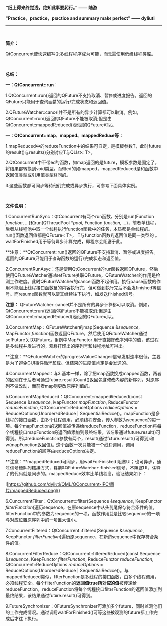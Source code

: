**“纸上得来终觉浅，绝知此事要躬行。”  —— 陆游**

**"Practice，practice，practice and summary make perfect" —— dyliuti**

------



<br>

**简介：**

QtConcurrent使快速编写Qt多线程程序成为可能，而无需使用低级线程类库。

<br>

**总结：**

**一：QtConcurrent::run：**

1.QtConcurrent::run()返回的QFuture不支持取消、暂停或进度报告。返回的QFuture只能用于查询函数的运行/完成状态和返回值。 

2.QFutureWatcher::cancel并不是所有的异步计算都可以取消。例如，QtConcurrent::run()返回的QFuture不能被取消;但是由QtConcurrent::mappedReduced()返回的QFuture可以。

**一：QtConcurrent::map、mapped、mappedReduce等：**

1.mapReduced中的reduceFunction中的结果可自定，是模板参数T，此时future的result()与results()分别对应T与QLIst< T>。

2.QtConcurrent中不带ed的函数，如map返回的是future<void>，模板参数是固定了，将结果都转换到void类型。而带ed的如mapped，mappedReduced是和函数中返回值类型或引用值类型相同的。  

3.这些函数都可同步等待他们完成或异步执行，可参考下面具体实例。

<br>

**文件说明：**

1.ConcurrentRunSync：QtConcurrent有两个run函数，分别是run(Function *function*, *...*)和run(QThreadPool **pool*, Function *function*, *...*)，前者单线程，后者从线程池中取一个线程执行function函数中的任务，本质都是单线程的。run()函数返回值都是QFuture< T>，  T与function函数的返回值是同一类型的  。waitForFinished用于等待异步计算完成，即程序会阻塞于此。

**注意：**QtConcurrent::run()返回的QFuture不支持取消、暂停或进度报告。返回的QFuture只能用于查询函数的运行/完成状态和返回值。 

2.ConcurrentRunAsyc：还是使用QtConcurrent的run函数返回QFuture，然后使用QFutureWatcher通过sefFuture关联QFuture，QFutureWatcher的作用是检测工作进度。此时QFutureWatcher的cancel函数不起作用。执行pause函数的作用不能阻止线程接口函数里的内容执行完，但可做到执行完后不会发finished等信号。而resume函数就可以使其继续往下执行，如发送finished信号。

**注意：** QFutureWatcher::cancel并不是所有的异步计算都可以取消。例如，QtConcurrent::run()返回的QFuture不能被取消;但是由QtConcurrent::mappedReduced()返回的QFuture可以。 

3.ConcurrentMap：QFutureWatcher的map(Sequence &*sequence*, MapFunctor *function*)函数返回QFuture，然后使用QFutureWatcher通过sefFuture关联QFuture。用例中MapFunctor 用于直接修改序列中的值，该过程是多线程并发进行的，观察打印出的序列号和线程地址可得出。

**注意：**QFutureWatcher的progressValueChanged信号发射速率很低，主要是为了避免GUI事件循环超载。但结束的进度值肯定是会发送的。

4.ConcurrentMapped：与3.基本一样，除了把map函数换成mapped函数，两者的区别在于后者可通过future.resultCount()返回包含修改内容的新序列，对原序列不做改动，而前者map则更改原序列值的。

5.ConcurrentMapReduced：QtConcurrent::mappedReduced(const Sequence &*sequence*, MapFunctor *mapFunction*, ReduceFunctor *reduceFunction*, QtConcurrent::ReduceOptions *reduceOptions* = ReduceOptions(UnorderedReduce | SequentialReduce))。mapFunction是多线程的接口函数，由多个线程调用，必须线程安全，传入参数为sequence的每一项。每个mapFunction的返回值被传递给reduceFunction，reduceFunction将每个线程接口mapFunction的返回值添加到最终结果，该结果通过future.result()可得到。所以reduceFunction参数有两个，result(通过future.result()可得到)和w(mapFunction返回值)。这个函数一次只能被一个线程调用，调用reduceFunction的顺序由reduceOptions决定。

**注意：**mappedReduced可同步，用waitForFinished 阻塞UI；也可异步，通过信号槽队列链接方式，链接&QFutureWatcher<void>::finished信号，不阻塞UI。注释了的代码就是同步的。mappedReduce效率比单线程高，验证结果如下：

![https://github.com/dyliuti/QML/QConcurrent-IPC/图片/mappedReduced.png]()

6.CuncurrentFilter：QtConcurrent::filter(Sequence &*sequence*, KeepFunctor *filterFunction*)遍历sequence，在原sequence中从头到尾保存符合条件的值。filterFunction中的参数为sequence的一项，函数作用就是比较sequence的一项与对应位置原序列中的一项谁大谁小。

7.ConcurrentFiltered：QtConcurrent::filtered(Sequence &*sequence*, KeepFunctor *filterFunction*)遍历原sequence，在新的sequence中保存符合条件的值。

8.ConcurrentFilterReduce：QtConcurrent::filteredReduced(const Sequence &*sequence*, KeepFunctor *filterFunction*, ReduceFunctor *reduceFunction*, QtConcurrent::ReduceOptions *reduceOptions* = ReduceOptions(UnorderedReduce | SequentialReduce))。与mappedReduced类似，filterFunction是多线程的接口函数，由多个线程调用，必须线程安全。每个filterFunction的**返回值true所对应的值**被传递给reduceFunction，reduceFunction将每个线程接口filterFunction的返回值添加到最终结果，该结果通过future.result()可得到。

9.FutureSynchronizer：QFutureSynchronizer可添加多个future，同时监测他们的工作完成情况。通过调用waitForFinished()可等这些被观测的future都工作完成后才往下执行。

